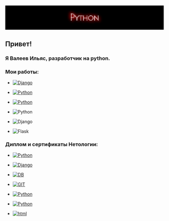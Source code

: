 [![Header](https://github.com/heymaker279/heymaker279/blob/master/assets/Screenshot_103.png)
](https://github.com/heymaker279/heymaker279)

## Привет!  

### Я **Валеев Ильяс**, разработчик на python.  

### Мои работы:  
* [![Django](https://img.shields.io/badge/-Дипломный_проект_"API_сервис_заказа_товаров_для_розничных_сетей"-darkyellow?style=for-the-badge&logo=Django)](https://github.com/heymaker279/python-final-diplom)


* [![Python](https://img.shields.io/badge/-Курсовой_проект_"Резервное_копирование_файлов_на_яндекс_диск"-darkyellow?style=for-the-badge&logo=python)](https://github.com/heymaker279/Final_homework_of_course)

* [![Python](https://img.shields.io/badge/-Командный_курсовой_проект_"VK_Bot_Vkinder_на_python"-darkyellow?style=for-the-badge&logo=python)](https://github.com/heymaker279/adpy-team-diplom-main_26_may_2022)

* ![Python](https://img.shields.io/badge/-Домашние_работы_"Базы_данных_для_python_разработчиков"-darkyellow?style=for-the-badge&logo=Postgresql)

* ![Django](https://img.shields.io/badge/-Домашние_работы_по_курсу_"django"-darkyellow?style=for-the-badge&logo=Django)

* ![Flask](https://img.shields.io/badge/-Домашние_работы_"flask,_asyncio,_aiohttp,_docker"-darkyellow?style=for-the-badge&logo=Flask)

### Диплом и сертификаты Нетологии:

* [![Python](https://img.shields.io/badge/-Диплом_о_профессиональной_переподготовке-darkyellow?style=for-the-badge&logo=Python)](https://github.com/heymaker279/heymaker279/blob/master/certificates/Диплом%20Валеев%20Ильяс%20ПП%209786.pdf)

* [![Django](https://img.shields.io/badge/-Django:_создание_функциональных_веб_приложений-darkyellow?style=for-the-badge&logo=Django)](https://github.com/heymaker279/heymaker279/blob/master/certificates/Django.pdf)

* [![DB](https://img.shields.io/badge/-Базы_данных_для_Python_разработчиков-darkyellow?style=for-the-badge&logo=Postgresql)](https://github.com/heymaker279/heymaker279/blob/master/certificates/Базы%20данных%20для%20Pyhon%20разработчиков.pdf)

* [![GIT](https://img.shields.io/badge/-Git:_система_контроля_версий-darkyellow?style=for-the-badge&logo=GIT)](https://github.com/heymaker279/heymaker279/blob/master/certificates/GIT%20-%20система%20контроля%20версий.pdf)

* [![Python](https://img.shields.io/badge/-Профессиональная_работа_с_Python-darkyellow?style=for-the-badge&logo=Python)](https://github.com/heymaker279/heymaker279/blob/master/certificates/Профессиональная%20работа%20с%20Python.pdf)

* [![Python](https://img.shields.io/badge/-Основы_языка_программирования_Python-darkyellow?style=for-the-badge&logo=Python)](https://github.com/heymaker279/heymaker279/blob/master/certificates/основы%20языка%20программирования.pdf)

* [![html](https://img.shields.io/badge/-Основы_верстки_сайта-darkyellow?style=for-the-badge&logo=HTML5)](https://github.com/heymaker279/heymaker279/blob/master/certificates/Основы%20верстки%20сайта.pdf)
